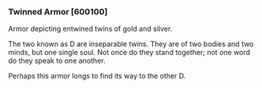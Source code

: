 ### Twinned Armor [600100]

Armor depicting entwined twins of gold and silver.

The two known as D are inseparable twins. They are of two bodies and two minds, but one single soul. Not once do they stand together; not one word do they speak to one another.

Perhaps this armor longs to find its way to the other D.